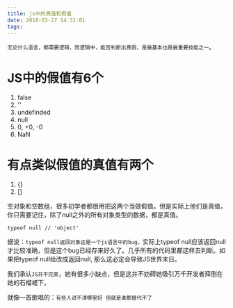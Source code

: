 ```yaml
---
title: js中的真值和假值
date: 2018-03-27 14:31:01
tags:
---
```


`无论什么语言，都需要逻辑，而逻辑中，能否判断出真假，是最基本也是最重要技能之一`。


# JS中的假值有6个

1. false
2. ''
3. undefinded
4. null
5. 0, +0, -0
6. NaN

# 有点类似假值的真值有两个
1. {}
2. []

空对象和空数组，很多初学者都很用把这两个当做假值。但是实际上他们是真值，你只需要记住，除了null之外的所有对象类型的数据，都是真值。

```
typeof null // 'object'
```

据说：`typeof null返回对象这是一个js语言中的bug。`实际上typeof null应该返回null才比较准确，但是这个bug已经存来好久了。几乎所有的代码里都这样去判断。如果把typeof null给改成返回null, 那么这必定会导致JS世界末日。

我们承认`JS并不完美`，她有很多小缺点，但是这并不妨碍她吸引万千开发者拜倒在她的石榴裙下。

就像一首歌唱的：`有些人说不清哪里好 但就是谁都替代不了`